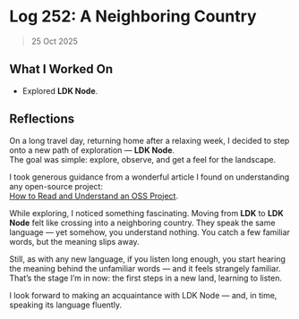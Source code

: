 # Log 252: A Neighboring Country

> 25 Oct 2025

## What I Worked On

- Explored **LDK Node**.

## Reflections

On a long travel day, returning home after a relaxing week, I decided to step
onto a new path of exploration — **LDK Node**.  
The goal was simple: explore, observe, and get a feel for the landscape.

I took generous guidance from a wonderful article I found on understanding any
open-source project:  
[How to Read and Understand an OSS Project](https://pncnmnp.github.io/blogs/oss-guide.html).

While exploring, I noticed something fascinating. Moving from **LDK** to **LDK
Node** felt like crossing into a neighboring country. They speak the same
language — yet somehow, you understand nothing. You catch a few familiar words,
but the meaning slips away.

Still, as with any new language, if you listen long enough, you start hearing
the meaning behind the unfamiliar words — and it feels strangely familiar.  
That’s the stage I’m in now: the first steps in a new land, learning to listen.

I look forward to making an acquaintance with LDK Node — and, in time, speaking
its language fluently.
